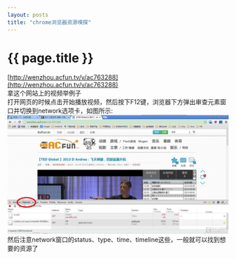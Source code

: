 ```yaml
---
layout: posts
title: "chrome浏览器资源嗅探"
---
```

# {{ page.title }}
[http://wenzhou.acfun.tv/v/ac763288](http://wenzhou.acfun.tv/v/ac763288)<br>
拿这个网站上的视频举例子<br>
打开网页的时候点击开始播放视频，然后按下F12键，浏览器下方弹出审查元素窗口并切换到network选项卡，如图所示:<br>
<img width=800 src="/images/chrome资源嗅探/chrome.jpg"  alt="img" /><br>
然后注意network窗口的status、type、time、timeline这些，一般就可以找到想要的资源了